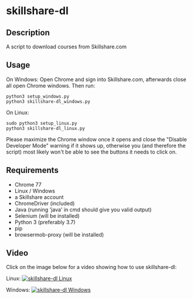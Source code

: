 # skillshare-dl

## Description

A script to download courses from Skillshare.com

## Usage

On Windows:
Open Chrome and sign into Skillshare.com, afterwards close all open Chrome windows. Then run:
```
python3 setup_windows.py
python3 skillshare-dl_windows.py
```

On Linux:
```
sudo python3 setup_linux.py
python3 skillshare-dl_linux.py
```

Please maximize the Chrome window once it opens and close the "Disable Developer Mode" warning if it shows up, otherwise you (and therefore the script) most likely won't be able to see the buttons it needs to click on.

## Requirements

* Chrome 77
* Linux / Windows
* a Skillshare account
* ChromeDriver (included)
* Java (running 'java' in cmd should give you valid output)
* Selenium (will be installed)
* Python 3 (preferably 3.7)
* pip
* browsermob-proxy (will be installed)

## Video

Click on the image below for a video showing how to use skillshare-dl:

Linux:
[![skillshare-dl Linux](http://i3.ytimg.com/vi/x0uGjobkffI/maxresdefault.jpg)](https://youtu.be/x0uGjobkffI)

Windows:
[![skillshare-dl Windows](http://i3.ytimg.com/vi/P_EqgSxdW4s/maxresdefault.jpg)](https://youtu.be/P_EqgSxdW4s)

